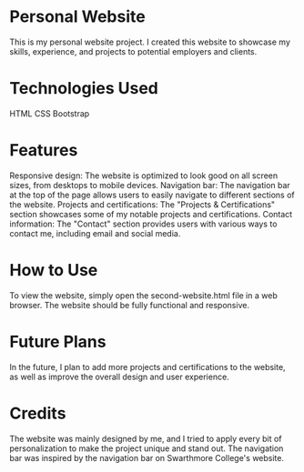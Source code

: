 # Personal Website
This is my personal website project. I created this website to showcase my skills, experience, and projects to potential employers and clients.

# Technologies Used
HTML
CSS
Bootstrap

# Features
Responsive design: The website is optimized to look good on all screen sizes, from desktops to mobile devices.
Navigation bar: The navigation bar at the top of the page allows users to easily navigate to different sections of the website.
Projects and certifications: The "Projects & Certifications" section showcases some of my notable projects and certifications.
Contact information: The "Contact" section provides users with various ways to contact me, including email and social media.

# How to Use
To view the website, simply open the second-website.html file in a web browser. The website should be fully functional and responsive.

# Future Plans
In the future, I plan to add more projects and certifications to the website, as well as improve the overall design and user experience.

# Credits
The website was mainly designed by me, and I tried to apply every bit of personalization to make the project unique and stand out.
The navigation bar was inspired by the navigation bar on Swarthmore College's website.
